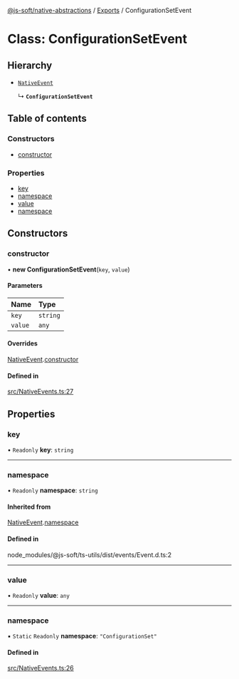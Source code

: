 [@js-soft/native-abstractions](../README.md) / [Exports](../modules.md) / ConfigurationSetEvent

# Class: ConfigurationSetEvent

## Hierarchy

- [`NativeEvent`](NativeEvent.md)

  ↳ **`ConfigurationSetEvent`**

## Table of contents

### Constructors

- [constructor](ConfigurationSetEvent.md#constructor)

### Properties

- [key](ConfigurationSetEvent.md#key)
- [namespace](ConfigurationSetEvent.md#namespace)
- [value](ConfigurationSetEvent.md#value)
- [namespace](ConfigurationSetEvent.md#namespace)

## Constructors

### constructor

• **new ConfigurationSetEvent**(`key`, `value`)

#### Parameters

| Name | Type |
| :------ | :------ |
| `key` | `string` |
| `value` | `any` |

#### Overrides

[NativeEvent](NativeEvent.md).[constructor](NativeEvent.md#constructor)

#### Defined in

[src/NativeEvents.ts:27](https://github.com/js-soft/ts-native-access/blob/c428889/packages/abstractions/src/NativeEvents.ts#L27)

## Properties

### key

• `Readonly` **key**: `string`

___

### namespace

• `Readonly` **namespace**: `string`

#### Inherited from

[NativeEvent](NativeEvent.md).[namespace](NativeEvent.md#namespace)

#### Defined in

node_modules/@js-soft/ts-utils/dist/events/Event.d.ts:2

___

### value

• `Readonly` **value**: `any`

___

### namespace

▪ `Static` `Readonly` **namespace**: ``"ConfigurationSet"``

#### Defined in

[src/NativeEvents.ts:26](https://github.com/js-soft/ts-native-access/blob/c428889/packages/abstractions/src/NativeEvents.ts#L26)
